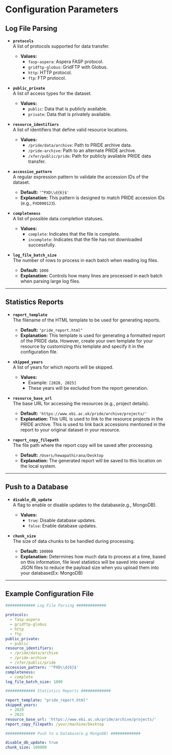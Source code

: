 # Configuration Parameters

## **Log File Parsing**

- **`protocols`**  
  A list of protocols supported for data transfer.
  - **Values:**
    - `fasp-aspera`: Aspera FASP protocol.
    - `gridftp-globus`: GridFTP with Globus.
    - `http`: HTTP protocol.
    - `ftp`: FTP protocol.

- **`public_private`**  
  A list of access types for the dataset.
  - **Values:**
    - `public`: Data that is publicly available.
    - `private`: Data that is privately available.

- **`resource_identifiers`**  
  A list of identifiers that define valid resource locations.
  - **Values:**
    - `/pride/data/archive`: Path to PRIDE archive data.
    - `/pride-archive`: Path to an alternate PRIDE archive.
    - `/xfer/public/pride`: Path for publicly available PRIDE data transfer.

- **`accession_pattern`**  
  A regular expression pattern to validate the accession IDs of the dataset.
  - **Default:** `'^PXD\\d{6}$'`
  - **Explanation:** This pattern is designed to match PRIDE accession IDs (e.g., `PXD000123`).

- **`completeness`**  
  A list of possible data completion statuses.
  - **Values:**
    - `complete`: Indicates that the file is complete.
    - `incomplete`: Indicates that the file has not downloaded successfully.
  
- **`log_file_batch_size`**  
  The number of rows to process in each batch when reading log files.
  - **Default:** `1000`
  - **Explanation:** Controls how many lines are processed in each batch when parsing large log files.


---

## **Statistics Reports**

- **`report_template`**  
  The filename of the HTML template to be used for generating reports.
  - **Default:** `"pride_report.html"`
  - **Explanation:** This template is used for generating a formatted report of the PRIDE data. 
However, create your own template for your resource by customizing this template and specify it in the configuration file.

- **`skipped_years`**  
  A list of years for which reports will be skipped.
  - **Values:**  
    - Example: `[2020, 2025]`  
    - These years will be excluded from the report generation.

- **`resource_base_url`**  
  The base URL for accessing the resources (e.g., project details).
  - **Default:** `'https://www.ebi.ac.uk/pride/archive/projects/'`
  - **Explanation:** This URL is used to link to the resource projects in the PRIDE archive. This is used to link back accessions mentioned in the report to your original dataset in your resource.

- **`report_copy_filepath`**  
  The file path where the report copy will be saved after processing.
  - **Default:** `/Users/hewapathirana/Desktop`
  - **Explanation:** The generated report will be saved to this location on the local system.

---

## **Push to a Database**

- **`disable_db_update`**  
  A flag to enable or disable updates to the database(e.g., MongoDB).
  - **Values:**
    - `true`: Disable database updates.
    - `false`: Enable database updates.

- **`chunk_size`**  
  The size of data chunks to be handled during processing.
  - **Default:** `100000`
  - **Explanation:** Determines how much data to process at a time, based on this information, file level statistics will be saved into several JSON files to reduce the payload size when you upload them into your database(Ex: MongoDB)

---

## Example Configuration File

```yaml
############# Log File Parsing #############

protocols:
  - fasp-aspera
  - gridftp-globus
  - http
  - ftp
public_private:
  - public
resource_identifiers:
  - /pride/data/archive
  - /pride-archive
  - /xfer/public/pride
accession_pattern: '^PXD\\d{6}$'
completeness:
  - complete
log_file_batch_size: 1000

############# Statistics Reports #############

report_template: "pride_report.html"
skipped_years:
  - 2020
  - 2025
resource_base_url: 'https://www.ebi.ac.uk/pride/archive/projects/'
report_copy_filepath: /your/machine/Desktop

############# Push to a Database(e.g MongoDB) #############

disable_db_update: true
chunk_size: 100000
```
